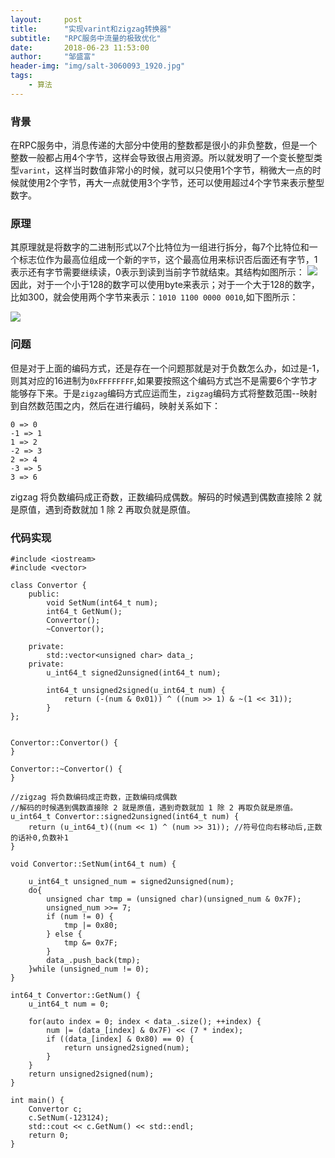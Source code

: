 ```yaml
---
layout:     post
title:      "实现varint和zigzag转换器"
subtitle:   "RPC服务中流量的极致优化"
date:       2018-06-23 11:53:00
author:     "邹盛富"
header-img: "img/salt-3060093_1920.jpg"
tags:
    - 算法
---
```


### 背景
在RPC服务中，消息传递的大部分中使用的整数都是很小的非负整数，但是一个整数一般都占用4个字节，这样会导致很占用资源。所以就发明了一个变长整型类型`varint`，这样当时数值非常小的时候，就可以只使用1个字节，稍微大一点的时候就使用2个字节，再大一点就使用3个字节，还可以使用超过4个字节来表示整型数字。

### 原理

其原理就是将数字的二进制形式以7个比特位为一组进行拆分，每7个比特位和一个标志位作为最高位组成一个新的`字节`，这个最高位用来标识否后面还有字节，1表示还有字节需要继续读，0表示到读到当前字节就结束。其结构如图所示：
![](http://res.cloudinary.com/bytedance14/image/upload/v1529732203/blog/%E5%B1%8F%E5%B9%95%E5%BF%AB%E7%85%A7_2018-06-23_%E4%B8%8B%E5%8D%8812.14.05.png)
因此，对于一个小于128的数字可以使用byte来表示；对于一个大于128的数字，比如300，就会使用两个字节来表示：`1010 1100 0000 0010`,如下图所示：

![](http://res.cloudinary.com/bytedance14/image/upload/v1530335754/blog/20120503100854213.jpg)

### 问题
但是对于上面的编码方式，还是存在一个问题那就是对于负数怎么办，如过是-1，则其对应的16进制为`0xFFFFFFFF`,如果要按照这个编码方式岂不是需要6个字节才能够存下来。于是`zigzag`编码方式应运而生，`zigzag`编码方式将整数范围--映射到自然数范围之内，然后在进行编码，映射关系如下：
```
0 => 0
-1 => 1
1 => 2
-2 => 3
2 => 4
-3 => 5
3 => 6
```

zigzag 将负数编码成正奇数，正数编码成偶数。解码的时候遇到偶数直接除 2 就是原值，遇到奇数就加 1 除 2 再取负就是原值。

### 代码实现

```
#include <iostream>
#include <vector>

class Convertor {
    public:
        void SetNum(int64_t num);
        int64_t GetNum();
        Convertor();
        ~Convertor();

    private:
        std::vector<unsigned char> data_;
    private:
        u_int64_t signed2unsigned(int64_t num);

        int64_t unsigned2signed(u_int64_t num) {
            return (-(num & 0x01)) ^ ((num >> 1) & ~(1 << 31));
        }
};


Convertor::Convertor() {
}

Convertor::~Convertor() {
}

//zigzag 将负数编码成正奇数，正数编码成偶数
//解码的时候遇到偶数直接除 2 就是原值，遇到奇数就加 1 除 2 再取负就是原值。
u_int64_t Convertor::signed2unsigned(int64_t num) {
    return (u_int64_t)((num << 1) ^ (num >> 31)); //符号位向右移动后,正数的话补0,负数补1
}

void Convertor::SetNum(int64_t num) {

    u_int64_t unsigned_num = signed2unsigned(num);
    do{
        unsigned char tmp = (unsigned char)(unsigned_num & 0x7F);
        unsigned_num >>= 7;
        if (num != 0) {
            tmp |= 0x80;
        } else {
            tmp &= 0x7F;
        }
        data_.push_back(tmp);
    }while (unsigned_num != 0);
}

int64_t Convertor::GetNum() {
    u_int64_t num = 0;

    for(auto index = 0; index < data_.size(); ++index) {
        num |= (data_[index] & 0x7F) << (7 * index);
        if ((data_[index] & 0x80) == 0) {
            return unsigned2signed(num);
        }
    }
    return unsigned2signed(num);
}

int main() {
    Convertor c;
    c.SetNum(-123124);
    std::cout << c.GetNum() << std::endl;
    return 0;
}
```
